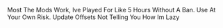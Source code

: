 Most The Mods Work, Ive Played For Like 5 Hours Without A Ban. 
Use At Your Own Risk.
Update Offsets Not Telling You How Im Lazy
